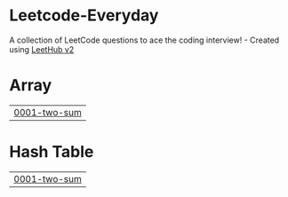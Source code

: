 # Leetcode-Everyday
A collection of LeetCode questions to ace the coding interview! - Created using [LeetHub v2](https://github.com/arunbhardwaj/LeetHub-2.0)


# Array
|  |
| ------- |
| [0001-two-sum](https://github.com/pidzvnese/Leetcode-Everyday/tree/master/0001-two-sum) |
# Hash Table
|  |
| ------- |
| [0001-two-sum](https://github.com/pidzvnese/Leetcode-Everyday/tree/master/0001-two-sum) |
